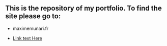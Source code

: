 ## This is the repository of my portfolio. To find the site please go to: 
- maximemunari.fr

- [Link text Here](maximemunari.fr)
